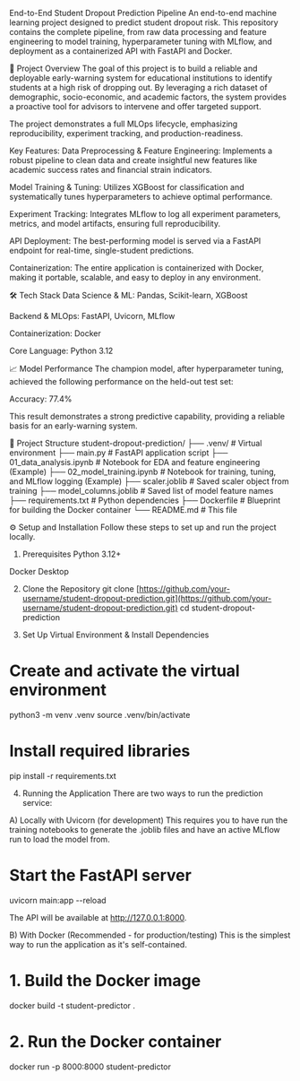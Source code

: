 End-to-End Student Dropout Prediction Pipeline
An end-to-end machine learning project designed to predict student dropout risk. This repository contains the complete pipeline, from raw data processing and feature engineering to model training, hyperparameter tuning with MLflow, and deployment as a containerized API with FastAPI and Docker.

🚀 Project Overview
The goal of this project is to build a reliable and deployable early-warning system for educational institutions to identify students at a high risk of dropping out. By leveraging a rich dataset of demographic, socio-economic, and academic factors, the system provides a proactive tool for advisors to intervene and offer targeted support.

The project demonstrates a full MLOps lifecycle, emphasizing reproducibility, experiment tracking, and production-readiness.

Key Features:
Data Preprocessing & Feature Engineering: Implements a robust pipeline to clean data and create insightful new features like academic success rates and financial strain indicators.

Model Training & Tuning: Utilizes XGBoost for classification and systematically tunes hyperparameters to achieve optimal performance.

Experiment Tracking: Integrates MLflow to log all experiment parameters, metrics, and model artifacts, ensuring full reproducibility.

API Deployment: The best-performing model is served via a FastAPI endpoint for real-time, single-student predictions.

Containerization: The entire application is containerized with Docker, making it portable, scalable, and easy to deploy in any environment.

🛠️ Tech Stack
Data Science & ML: Pandas, Scikit-learn, XGBoost

Backend & MLOps: FastAPI, Uvicorn, MLflow

Containerization: Docker

Core Language: Python 3.12

📈 Model Performance
The champion model, after hyperparameter tuning, achieved the following performance on the held-out test set:

Accuracy: 77.4%

This result demonstrates a strong predictive capability, providing a reliable basis for an early-warning system.

📂 Project Structure
student-dropout-prediction/
├── .venv/                   # Virtual environment
├── main.py                  # FastAPI application script
├── 01_data_analysis.ipynb   # Notebook for EDA and feature engineering (Example)
├── 02_model_training.ipynb  # Notebook for training, tuning, and MLflow logging (Example)
├── scaler.joblib            # Saved scaler object from training
├── model_columns.joblib     # Saved list of model feature names
├── requirements.txt         # Python dependencies
├── Dockerfile               # Blueprint for building the Docker container
└── README.md                # This file

⚙️ Setup and Installation
Follow these steps to set up and run the project locally.

1. Prerequisites
Python 3.12+

Docker Desktop

2. Clone the Repository
git clone [https://github.com/your-username/student-dropout-prediction.git](https://github.com/your-username/student-dropout-prediction.git)
cd student-dropout-prediction

3. Set Up Virtual Environment & Install Dependencies
# Create and activate the virtual environment
python3 -m venv .venv
source .venv/bin/activate

# Install required libraries
pip install -r requirements.txt

4. Running the Application
There are two ways to run the prediction service:

A) Locally with Uvicorn (for development)
This requires you to have run the training notebooks to generate the .joblib files and have an active MLflow run to load the model from.

# Start the FastAPI server
uvicorn main:app --reload

The API will be available at http://127.0.0.1:8000.

B) With Docker (Recommended - for production/testing)
This is the simplest way to run the application as it's self-contained.

# 1. Build the Docker image
docker build -t student-predictor .

# 2. Run the Docker container
docker run -p 8000:8000 student-predictor
